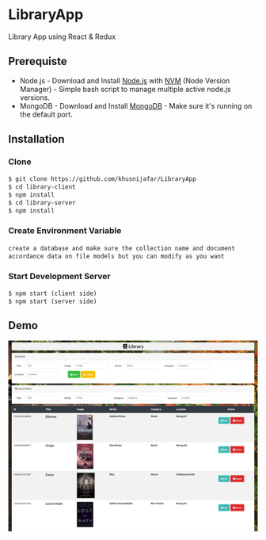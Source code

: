 # LibraryApp
Library App using React &amp; Redux

## Prerequiste
- Node.js - Download and Install [Node.js](https://nodejs.org/en/) with [NVM](https://github.com/creationix/nvm) (Node Version Manager) - Simple bash script to manage multiple active node.js versions.
- MongoDB - Download and Install [MongoDB](https://www.mongodb.com/) - Make sure it's running on the default port.  

## Installation
### Clone
```
$ git clone https://github.com/khusnijafar/LibraryApp
$ cd library-client
$ npm install
$ cd library-server
$ npm install
```


### Create Environment Variable
```
create a database and make sure the collection name and document accordance data on file models but you can modify as you want
```

### Start Development Server
```
$ npm start (client side)
$ npm start (server side)
```


## Demo

![home](/library-client/public/images/library.png)
